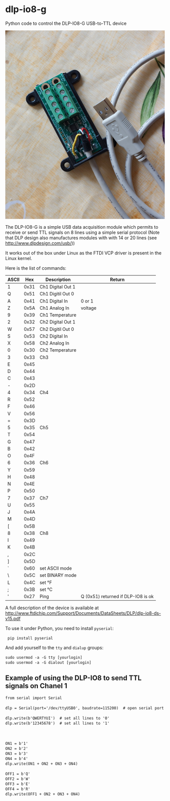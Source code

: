 # dlp-io8-g
Python code to control the DLP-IO8-G USB-to-TTL device

![](dlp-io8-g-800.png)

The DLP-IO8-G is a simple USB data acquisition module which permits to receive or send TTL signals on 8 lines using a simple serial protocol  (Note that DLP design also manufactures modules with with 14 or 20 lines (see <http://www.dlpdesign.com/usb/>))

It works out of the box under Linux as the FTDI VCP driver is present in the Linux kernel.

Here is the list of commands:

| ASCII |  Hex | Description       | Return                             |
|-------|------|-------------------|------------------------------------|
| 1     | 0x31 | Ch1 Digital Out 1 |                                    |
| Q     | 0x51 | Ch1 Digitil Out 0 |                                    |
| A     | 0x41 | Ch1 Digital In    | 0 or 1                             |
| Z     | 0x5A | Ch1 Analog In     | voltage                            |
| 9     | 0x39 | Ch1 Temperature   |                                    |
| 2     | 0x32 | Ch2 Digital Out 1 |                                    |
| W     | 0x57 | Ch2 Digitil Out 0 |                                    |
| S     | 0x53 | Ch2 Digital In    |                                    |
| X     | 0x58 | Ch2 Analog In     |                                    |
| 0     | 0x30 | Ch2 Temperature   |                                    |
| 3     | 0x33 | Ch3               |                                    |
| E     | 0x45 |                   |                                    |
| D     | 0x44 |                   |                                    |
| C     | 0x43 |                   |                                    |
| -     | 0x2D |                   |                                    |
| 4     | 0x34 | Ch4               |                                    |
| R     | 0x52 |                   |                                    |
| F     | 0x46 |                   |                                    |
| V     | 0x56 |                   |                                    |
| =     | 0x3D |                   |                                    |
| 5     | 0x35 | Ch5               |                                    |
| T     | 0x54 |                   |                                    |
| G     | 0x47 |                   |                                    |
| B     | 0x42 |                   |                                    |
| O     | 0x4F |                   |                                    |
| 6     | 0x36 | Ch6               |                                    |
| Y     | 0x59 |                   |                                    |
| H     | 0x48 |                   |                                    |
| N     | 0x4E |                   |                                    |
| P     | 0x50 |                   |                                    |
| 7     | 0x37 | Ch7               |                                    |
| U     | 0x55 |                   |                                    |
| J     | 0x4A |                   |                                    |
| M     | 0x4D |                   |                                    |
| [     | 0x5B |                   |                                    |
| 8     | 0x38 | Ch8               |                                    |
| I     | 0x49 |                   |                                    |
| K     | 0x4B |                   |                                    |
| ,     | 0x2C |                   |                                    |
| ]     | 0x5D |                   |                                    |
| `     | 0x60 | set ASCII mode    |                                    |
| \     | 0x5C | set BINARY mode   |                                    |
| L     | 0x4C | set °F            |                                    |
| ;     | 0x3B | set °C            |                                    |
| '     | 0x27 | Ping              | Q (0x51) returned if DLP-IO8 is ok |



A full description of the device is available at <http://www.ftdichip.com/Support/Documents/DataSheets/DLP/dlp-io8-ds-v15.pdf>


To use it under Python, you need to install `pyserial`:

     pip install pyserial


And add yourself to the `tty` and `dialup` groups:

    sudo usermod -a -G tty [yourlogin]
    sudo usermod -a -G dialout [yourlogin]
    
## Example of using the DLP-IO8 to send TTL signals on Chanel 1

```{Python}
from serial import Serial

dlp = Serial(port='/dev/ttyUSB0', baudrate=115200)  # open serial port

dlp.write(b'QWERTYUI')  # set all lines to '0'
dlp.write(b'12345678')  # set all lines to '1'



ON1 = b'1'
ON2 = b'2'
ON3 = b'3'
ON4 = b'4'
dlp.write(ON1 + ON2 + ON3 + ON4)

OFF1 = b'Q'
OFF2 = b'W'
OFF3 = b'E'
OFF4 = b'R'
dlp.write(OFF1 + ON2 + ON3 + ON4)


```
